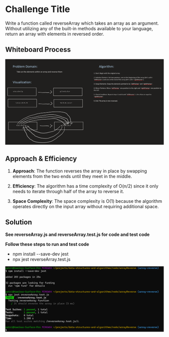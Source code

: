 # Challenge Title
Write a function called reverseArray which takes an array as an argument. Without utilizing any of the built-in methods available to your language, return an array with elements in reversed order.

## Whiteboard Process
![Whiteboard Screenshot](Challenge-01.png)

## Approach & Efficiency
1. **Approach**: The function reverses the array in place by swapping elements from the two ends until they meet in the middle.

2. **Efficiency**: The algorithm has a time complexity of O(n/2) since it only needs to iterate through half of the array to reverse it.

3. **Space Complexity**: The space complexity is O(1) because the algorithm operates directly on the input array without requiring additional space.

## Solution
**See reverseArray.js and reverseArray.test.js for code and test code**

**Follow these steps to run and test code**
- npm install --save-dev jest
- npx jest reverseArray.test.js

![Jest Test Reverse Array](Challenge-01-test.png)
